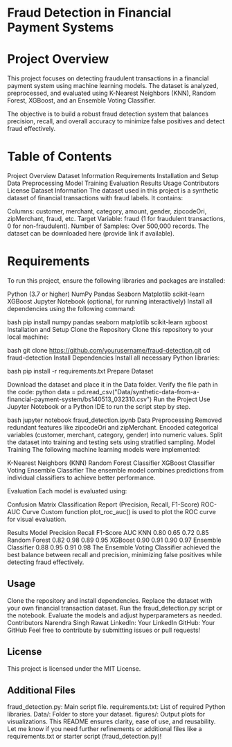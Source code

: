 # Fraud Detection in Financial Payment Systems

# Project Overview

This project focuses on detecting fraudulent transactions in a financial payment system using machine learning models. The dataset is analyzed, preprocessed, and evaluated using K-Nearest Neighbors (KNN), Random Forest, XGBoost, and an Ensemble Voting Classifier.

The objective is to build a robust fraud detection system that balances precision, recall, and overall accuracy to minimize false positives and detect fraud effectively.


# Table of Contents
Project Overview
Dataset Information
Requirements
Installation and Setup
Data Preprocessing
Model Training
Evaluation
Results
Usage
Contributors
License
Dataset Information
The dataset used in this project is a synthetic dataset of financial transactions with fraud labels. It contains:

Columns: customer, merchant, category, amount, gender, zipcodeOri, zipMerchant, fraud, etc.
Target Variable: fraud (1 for fraudulent transactions, 0 for non-fraudulent).
Number of Samples: Over 500,000 records.
The dataset can be downloaded here (provide link if available).

# Requirements
To run this project, ensure the following libraries and packages are installed:

Python (3.7 or higher)
NumPy
Pandas
Seaborn
Matplotlib
scikit-learn
XGBoost
Jupyter Notebook (optional, for running interactively)
Install all dependencies using the following command:

bash
pip install numpy pandas seaborn matplotlib scikit-learn xgboost
Installation and Setup
Clone the Repository
Clone this repository to your local machine:

bash
git clone https://github.com/yourusername/fraud-detection.git
cd fraud-detection
Install Dependencies
Install all necessary Python libraries:

bash
pip install -r requirements.txt
Prepare Dataset

Download the dataset and place it in the Data folder.
Verify the file path in the code:
python
data = pd.read_csv("Data/synthetic-data-from-a-financial-payment-system/bs140513_032310.csv")
Run the Project
Use Jupyter Notebook or a Python IDE to run the script step by step.

bash
jupyter notebook fraud_detection.ipynb
Data Preprocessing
Removed redundant features like zipcodeOri and zipMerchant.
Encoded categorical variables (customer, merchant, category, gender) into numeric values.
Split the dataset into training and testing sets using stratified sampling.
Model Training
The following machine learning models were implemented:

K-Nearest Neighbors (KNN)
Random Forest Classifier
XGBoost Classifier
Voting Ensemble Classifier
The ensemble model combines predictions from individual classifiers to achieve better performance.

Evaluation
Each model is evaluated using:

Confusion Matrix
Classification Report (Precision, Recall, F1-Score)
ROC-AUC Curve
Custom function plot_roc_auc() is used to plot the ROC curve for visual evaluation.

Results
Model	Precision	Recall	F1-Score	AUC
KNN	0.80	0.65	0.72	0.85
Random Forest	0.82	0.98	0.89	0.95
XGBoost	0.90	0.91	0.90	0.97
Ensemble Classifier	0.88	0.95	0.91	0.98
The Ensemble Voting Classifier achieved the best balance between recall and precision, minimizing false positives while detecting fraud effectively.

## Usage
Clone the repository and install dependencies.
Replace the dataset with your own financial transaction dataset.
Run the fraud_detection.py script or the notebook.
Evaluate the models and adjust hyperparameters as needed.
Contributors
Narendra Singh Rawat
LinkedIn: Your LinkedIn
GitHub: Your GitHub
Feel free to contribute by submitting issues or pull requests!

## License
This project is licensed under the MIT License.

## Additional Files
fraud_detection.py: Main script file.
requirements.txt: List of required Python libraries.
Data/: Folder to store your dataset.
figures/: Output plots for visualizations.
This README ensures clarity, ease of use, and reusability. Let me know if you need further refinements or additional files like a requirements.txt or starter script (fraud_detection.py)!
